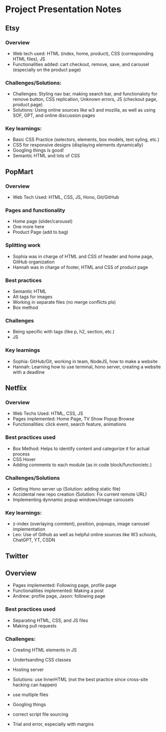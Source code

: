 # Project Presentation Notes

## Etsy
### Overview
- Web tech used: HTML (index, home, product), CSS (corresponding HTML files), JS
- Functionalities added: cart checkout, remove, save, and carousel (especially on the product page)
### Challenges/Solutions: 
- Challenges: Styling nav bar, making search bar, and functionaloty for remove button, CSS replication, Unknown errors, JS (checkout page, product page)
- Solutions: Using online sources like w3 and mozilla, as well as using SOF, GPT, and online discussion pages
### Key learnings: 
- Basic CSS Practice (selectors, elements, box models, text syling, etc.)
- CSS for responsive designs (displaying elements dynamically)
- Googling things is good!
- Semantic HTML and lots of CSS

## PopMart
### Overview
- Web Tech Used: HTML, CSS, JS, Hono, Git/GitHub
### Pages and functionality
- Home page (slider/carousel)
- One more here
- Product Page (add to bag)
### Splitting work
- Sophia was in charge of HTML and CSS of header and home page, GitHub organization
- Hannah was in charge of footer, HTML and CSS of product page
### Best practices
- Semantic HTML
- Alt tags for images
- Working in separate files (no merge conflicts pls)
- Box method

### Challenges
- Being specific with tags (like p, h2, section, etc.)
- JS
### Key learnings
- Sophia: GitHub/Git, working in team, NodeJS, how to make a website
- Hannah: Learning how to use terminal, hono server, creating a website with a deadline

## Netflix
### Overview
- Web Techs Used: HTML, CSS, JS
- Pages implemented: Home Page, TV Show Popup Browse
- Functionalities: click event, search feature, animations

### Best practices used
- Box Method: Helps to identify content and categorize it for actual process
- CSS Hover
- Adding comments to each module (as in code block/function/etc.)
### Challenges/Solutions
- Getting Hono server up (Solution: adding static file)
- Accidental new repo creation (Solution: Fix current remote URL)
- Implementing dynnamic popup windows/image carousels

### Key learnings:
- z-index (overlaying conntent), position, popoups, image carousel implementation
- Leo: Use of Github as well as helpful online sources like W3 schools, ChatGPT, YT, CSDN

## Twitter
## Overview
- Pages implemented: Following page, profile page
- Functionalities implemented: Making a post
- Andrew: profile page, Jason: following page

### Best practices used
- Separating HTML, CSS, and JS files
- Making pull requests

### Challenges:
- Creating HTML elements in JS
- Undertsanding CSS classes
- Hosting server

- Solutions: use InnerHTML (not the best practice since cross-site hacking can happen)
- use multiple files
- Googling things
- correct script file sourcing
- Trial and error, especially with margins


